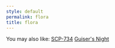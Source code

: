 ```yaml
---
style: default
permalink: flora
title: flora
---
```

You may also like:
[SCP-734](http://scp-wiki.net/scp-734)
[Guiser's Night](http://scp-wiki.net/guiser-s-night)